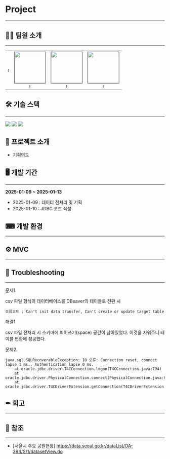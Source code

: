 # Project
---

## 🤸‍♀️ 팀원 소개
---
<table>
  <tbody>
    <tr>
      <td align="center"><a href=""><img src="width="100px;" alt=""/><br /><sub><b> : </b></sub></a><br /></td>
      <td align="center"><a href=""><img src="" width="100px;" alt=""/><br /><sub><b> : </b></sub></a><br /></td>
      <td align="center"><a href=""><img src="" width="100px;" alt=""/><br /><sub><b> : </b></sub></a><br /></td>
      <td align="center"><a href=""><img src="" width="100px;" alt=""/><br /><sub><b> : </b></sub></a><br /></td>
  </tbody>
</table>


## 🛠 기술 스택
---
<img src="https://img.shields.io/badge/java-007396?style=for-the-badge&logo=java&logoColor=white"> <img src="https://img.shields.io/badge/mysql-4479A1?style=for-the-badge&logo=mysql&logoColor=white"> <img src="https://img.shields.io/badge/linux-FCC624?style=for-the-badge&logo=linux&logoColor=black">

## 📢 프로젝트 소개
+ 기획의도

## 🖥 개발 기간
---
**2025-01-09 ~ 2025-01-13**
+ 2025-01-09 : 데이터 전처리 및 기획
+ 2025-01-10 : JDBC 코드 작성

## ⌨ 개발 환경
---

## ⚙ MVC
---

## 🔫 Troubleshooting
---
문제1. 

csv 파일 형식의 데이터베이스를 DBeaver의 테이블로 전환 시 

```
오류코드 : Can't init data transfer, Can't create or update target table
```

해결1.

csv 파일 전처리 시 스키마에 띄어쓰기(space) 공간이 남아있었다. 이것을 지워주니 테이블 변환에 성공했다.


문제2.

```
java.sql.SQLRecoverableException: IO 오류: Connection reset, connect lapse 1 ms., Authentication lapse 0 ms.
    at oracle.jdbc.driver.T4CConnection.logon(T4CConnection.java:794)
    at oracle.jdbc.driver.PhysicalConnection.connect(PhysicalConnection.java:688)
    at oracle.jdbc.driver.T4CDriverExtension.getConnection(T4CDriverExtension.java:39)
``` 

 
  

## ✒ 회고
---


## 📑 참조
---
+ [서울시 주요 공원현황] <https://data.seoul.go.kr/dataList/OA-394/S/1/datasetView.do>

